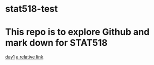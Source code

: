 # stat518-test
# This repo is to explore Github and mark down for STAT518
[day1](day1.md)
[a relative link](day1.html)
